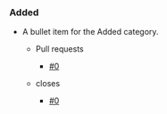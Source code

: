 <!--
A new scriv changelog fragment.

Uncomment the section that is right (remove the HTML comment wrapper).

pull request link [#1](https://github.com/DonalChilde/bash-task/pull/1)
issue link [#1](https://github.com/DonalChilde/bash-task/issues/1)
-->

<!--

### Removed

- A bullet item for the Removed category.

    - Pull requests
        - [#0](https://github.com/DonalChilde/bash-task/pull/0)

    - closes
        - [#0](https://github.com/DonalChilde/bash-task/issues/0)

-->

### Added

- A bullet item for the Added category.

  - Pull requests
    - [#0](https://github.com/DonalChilde/bash-task/pull/0)

  - closes
    - [#0](https://github.com/DonalChilde/bash-task/issues/0)

<!--

### Changed

- A bullet item for the Changed category.

    - Pull requests
        - [#0](https://github.com/DonalChilde/bash-task/pull/0)

    - closes
        - [#0](https://github.com/DonalChilde/bash-task/issues/0)

-->
<!--

### Deprecated

- A bullet item for the Deprecated category.

    - Pull requests
        - [#0](https://github.com/DonalChilde/bash-task/pull/0)

    - closes
        - [#0](https://github.com/DonalChilde/bash-task/issues/0)

-->
<!--

### Fixed

- A bullet item for the Fixed category.

    - Pull requests
        - [#0](https://github.com/DonalChilde/bash-task/pull/0)

    - closes
        - [#0](https://github.com/DonalChilde/bash-task/issues/0)

-->
<!--

### Security

- A bullet item for the Security category.

    - Pull requests
        - [#0](https://github.com/DonalChilde/bash-task/pull/0)

    - closes
        - [#0](https://github.com/DonalChilde/bash-task/issues/0)

-->
